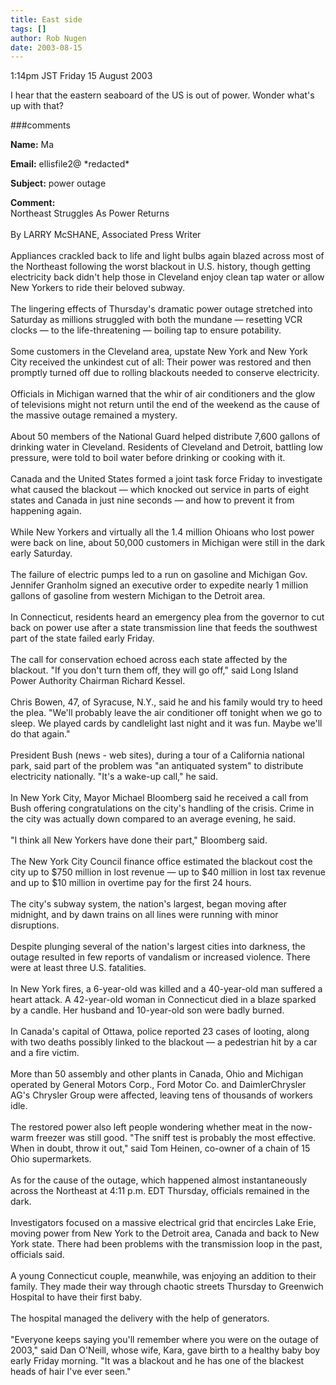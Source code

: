 ```yaml
---
title: East side
tags: []
author: Rob Nugen
date: 2003-08-15
---
```


<p class=date>1:14pm JST Friday 15 August 2003</p>

<p>I hear that the eastern seaboard of the US is out of power.  Wonder
what's up with that?</p>

###comments

<p><b>Name:</b> Ma

<p><b>Email:</b> ellisfile2@ *redacted*

<p><b>Subject:</b> power outage

<p><b>Comment:</b>
<br>Northeast Struggles As Power Returns <br>
<br>
By LARRY McSHANE, Associated Press Writer <br>
<br>
Appliances crackled back to life and light bulbs again blazed across most of the Northeast following the worst blackout in U.S. history, though getting electricity back didn't help those in Cleveland enjoy clean tap water or allow New Yorkers to ride their beloved subway. <br>
<br>
The lingering effects of Thursday's dramatic power outage stretched into Saturday as millions struggled with both the mundane — resetting VCR clocks — to the life-threatening — boiling tap to ensure potability. <br>
<br>
Some customers in the Cleveland area, upstate New York and New York City received the unkindest cut of all: Their power was restored and then promptly turned off due to rolling blackouts needed to conserve electricity. <br>
<br>
Officials in Michigan warned that the whir of air conditioners and the glow of televisions might not return until the end of the weekend as the cause of the massive outage remained a mystery. <br>
<br>
About 50 members of the National Guard helped distribute 7,600 gallons of drinking water in Cleveland. Residents of Cleveland and Detroit, battling low pressure, were told to boil water before drinking or cooking with it. <br>
<br>
Canada and the United States formed a joint task force Friday to investigate what caused the blackout — which knocked out service in parts of eight states and Canada in just nine seconds — and how to prevent it from happening again. <br>
<br>
While New Yorkers and virtually all the 1.4 million Ohioans who lost power were back on line, about 50,000 customers in Michigan were still in the dark early Saturday.<br>
<br>
The failure of electric pumps led to a run on gasoline and Michigan Gov. Jennifer Granholm signed an executive order to expedite nearly 1 million gallons of gasoline from western Michigan to the Detroit area. <br>
<br>
In Connecticut, residents heard an emergency plea from the governor to cut back on power use after a state transmission line that feeds the southwest part of the state failed early Friday. <br>
<br>
The call for conservation echoed across each state affected by the blackout. "If you don't turn them off, they will go off," said Long Island Power Authority Chairman Richard Kessel. <br>
<br>
Chris Bowen, 47, of Syracuse, N.Y., said he and his family would try to heed the plea. "We'll probably leave the air conditioner off tonight when we go to sleep. We played cards by candlelight last night and it was fun. Maybe we'll do that again."<br>
<br>
President Bush (news - web sites), during a tour of a California national park, said part of the problem was "an antiquated system" to distribute electricity nationally. "It's a wake-up call," he said. <br>
<br>
In New York City, Mayor Michael Bloomberg said he received a call from Bush offering congratulations on the city's handling of the crisis. Crime in the city was actually down compared to an average evening, he said. <br>
<br>
"I think all New Yorkers have done their part," Bloomberg said. <br>
<br>
The New York City Council finance office estimated the blackout cost the city up to $750 million in lost revenue — up to $40 million in lost tax revenue and up to $10 million in overtime pay for the first 24 hours. <br>
<br>
The city's subway system, the nation's largest, began moving after midnight, and by dawn trains on all lines were running with minor disruptions. <br>
<br>
Despite plunging several of the nation's largest cities into darkness, the outage resulted in few reports of vandalism or increased violence. There were at least three U.S. fatalities. <br>
	<br>
In New York fires, a 6-year-old was killed and a 40-year-old man suffered a heart attack. A 42-year-old woman in Connecticut died in a blaze sparked by a candle. Her husband and 10-year-old son were badly burned. <br>
<br>
In Canada's capital of Ottawa, police reported 23 cases of looting, along with two deaths possibly linked to the blackout — a pedestrian hit by a car and a fire victim. <br>
<br>
More than 50 assembly and other plants in Canada, Ohio and Michigan operated by General Motors Corp., Ford Motor Co. and DaimlerChrysler AG's Chrysler Group were affected, leaving tens of thousands of workers idle. <br>
<br>
The restored power also left people wondering whether meat in the now-warm freezer was still good. "The sniff test is probably the most effective. When in doubt, throw it out," said Tom Heinen, co-owner of a chain of 15 Ohio supermarkets. <br>
<br>
As for the cause of the outage, which happened almost instantaneously across the Northeast at 4:11 p.m. EDT Thursday, officials remained in the dark. <br>
<br>
Investigators focused on a massive electrical grid that encircles Lake Erie, moving power from New York to the Detroit area, Canada and back to New York state. There had been problems with the transmission loop in the past, officials said. <br>
<br>
A young Connecticut couple, meanwhile, was enjoying an addition to their family. They made their way through chaotic streets Thursday to Greenwich Hospital to have their first baby. <br>
<br>
The hospital managed the delivery with the help of generators. <br>
<br>
"Everyone keeps saying you'll remember where you were on the outage of 2003," said Dan O'Neill, whose wife, Kara, gave birth to a healthy baby boy early Friday morning. "It was a blackout and he has one of the blackest heads of hair I've ever seen." <br>
<br>


